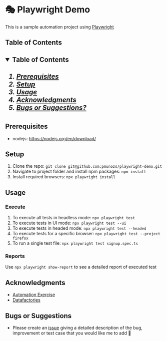# 🎭 Playwright Demo
This is a sample automation project using 
[Playwright](https://playwright.dev/)

## Table of Contents
<h2>
    <details open="open">
        <summary class="normal">Table of Contents</summary>
        <h5>
          <ol>
            <li><a href="#prerequisites">Prerequisites</a>
            <li><a href="#setup">Setup</a>
            <li><a href="#usage">Usage</a></li>
            <li><a href="#acknowledgments">Acknowledgments</a></li>
            <li><a href="#bugs-or-suggestions">Bugs or Suggestions?</a></li>
          </ol>
        </h5>    
    </details>
</h2>

## Prerequisites
- nodejs: https://nodejs.org/en/download/


## Setup
1. Clone the repo: `git clone git@github.com:pmunozs/playwright-demo.git`
2. Navigate to project folder and install npm packages: `npm install`
3. Install required browsers: `npx playwright install`

## Usage
### Execute
1. To execute all tests in headless mode: `npx playwright test`
2. To execute tests in UI mode: `npx playwright test --ui`
3. To execute tests in headed mode: `npx playwright test --headed`
4. To execute tests for a specific browser: `npx playwright test --project firefox`
5. To run a single test file: `npx playwright test signup.spec.ts`

### Reports
Use `npx playwright show-report` to see a detailed report of executed test


## Acknowledgments
- [Automation Exercise](https://automationexercise.com/)
- [Datafactories](https://gist.github.com/nadvolod/da44ba1997fe44f737be66c431c6ef72#file-datafactory-ts)


## Bugs or Suggestions
- Please create an
[issue](https://github.com/pmunozs/playwright-demo/issues) giving a detailed description of the bug, improvement or test case that you would like me to add 🚀